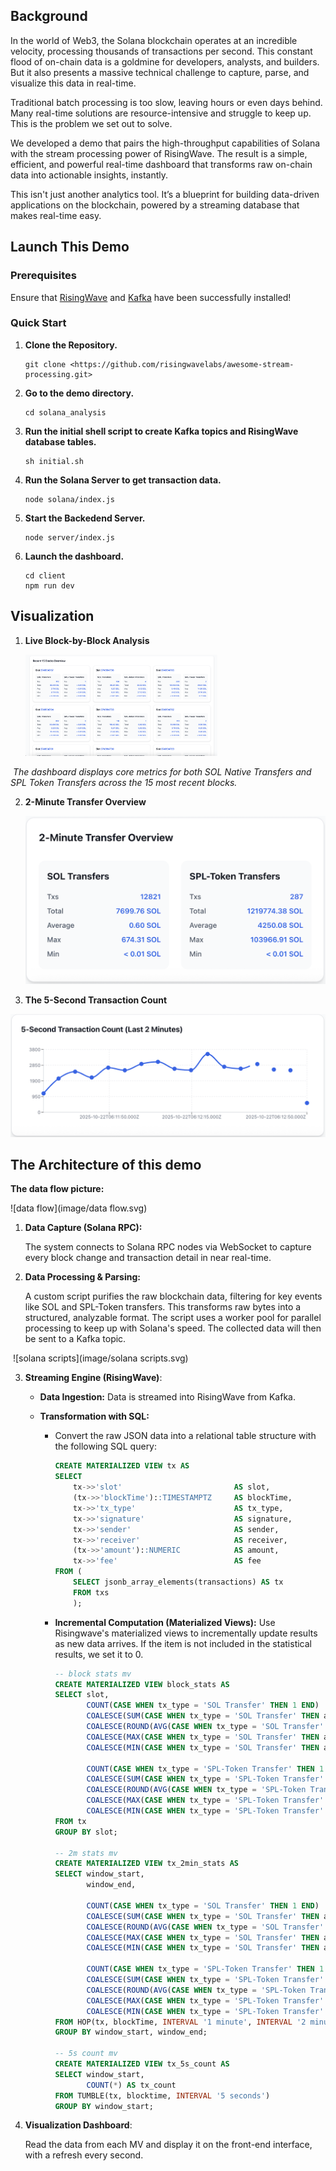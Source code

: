 ## Background

In the world of Web3, the Solana blockchain operates at an incredible velocity, processing thousands of transactions per second. This constant flood of on-chain data is a goldmine for developers, analysts, and builders. But it also presents a massive technical challenge to capture, parse, and visualize this data in real-time.

Traditional batch processing is too slow, leaving hours or even days behind. Many real-time solutions are resource-intensive and struggle to keep up. This is the problem we set out to solve.

We developed a demo that pairs the high-throughput capabilities of Solana with the stream processing power of RisingWave. The result is a simple, efficient, and powerful real-time dashboard that transforms raw on-chain data into actionable insights, instantly.

This isn't just another analytics tool. It’s a blueprint for building data-driven applications on the blockchain, powered by a streaming database that makes real-time easy.



## Launch This Demo

### Prerequisites

Ensure that [RisingWave](https://docs.risingwave.com/get-started/quickstart) and [Kafka](https://kafka.apache.org/) have been successfully installed!

### Quick Start

1. **Clone the Repository.**

   ```shell
   git clone <https://github.com/risingwavelabs/awesome-stream-processing.git>
   ```

2. **Go to the demo directory.**

   ```
   cd solana_analysis
   ```

3. **Run the initial shell script to create Kafka topics and RisingWave database tables.**

   ```
   sh initial.sh
   ```

4. **Run the Solana Server to get transaction data.**

   ```shell
   node solana/index.js
   ```

5. **Start the Backedend Server.**

   ```shell
   node server/index.js
   ```

6. **Launch the dashboard.**

   ```shell
   cd client
   npm run dev
   ```



## Visualization

1. **Live Block-by-Block Analysis**

   <img src="image/block stats.png" alt="block stats" style="zoom:30%;" />

​	*The dashboard displays core metrics for both SOL Native Transfers and SPL Token Transfers across the 15 most recent blocks.*

2. **2-Minute Transfer Overview**

   <img src="image/2m stats.png" alt="2m stats" style="zoom:50%;" />

3. **The 5-Second Transaction Count**

​	<img src="image/5s count.png" alt="5s count" style="zoom:50%;" />



## The Architecture of this demo

**The data flow picture:**

![data flow](image/data flow.svg)

1. **Data Capture (Solana RPC):**

    The system connects to Solana RPC nodes via WebSocket to capture every block change and transaction detail in near real-time.

2. **Data Processing & Parsing:** 

   A custom script purifies the raw blockchain data, filtering for key events like SOL and SPL-Token transfers. This transforms raw bytes into a structured, analyzable format. The script uses a worker pool for parallel processing to keep up with Solana's speed. The collected data will then be sent to a Kafka topic.

​	![solana scripts](image/solana scripts.svg)

3. **Streaming Engine (RisingWave)**:

   - **Data Ingestion:** Data is streamed into RisingWave from Kafka. 

   - **Transformation with SQL:** 

     - Convert the raw JSON data into a relational table structure with the following SQL query:

       ```sql
       CREATE MATERIALIZED VIEW tx AS
       SELECT
           tx->>'slot'                         AS slot,
           (tx->>'blockTime')::TIMESTAMPTZ     AS blockTime,
           tx->>'tx_type'                      AS tx_type,
           tx->>'signature'                    AS signature,
           tx->>'sender'                       AS sender,
           tx->>'receiver'                     AS receiver,
           (tx->>'amount')::NUMERIC            AS amount,
           tx->>'fee'                          AS fee
       FROM (
           SELECT jsonb_array_elements(transactions) AS tx
           FROM txs
           );
       ```

     - **Incremental Computation (Materialized Views):** Use Risingwave's materialized views to incrementally update results as new data arrives. If the item is not included in the statistical results, we set it to 0.

       ```sql
       -- block stats mv
       CREATE MATERIALIZED VIEW block_stats AS
       SELECT slot,
              COUNT(CASE WHEN tx_type = 'SOL Transfer' THEN 1 END)                              AS sol_tx_count,
              COALESCE(SUM(CASE WHEN tx_type = 'SOL Transfer' THEN amount END), 0)              AS sol_total_amount,
              COALESCE(ROUND(AVG(CASE WHEN tx_type = 'SOL Transfer' THEN amount END), 0))       AS sol_avg_amount,
              COALESCE(MAX(CASE WHEN tx_type = 'SOL Transfer' THEN amount END), 0)              AS sol_max_amount,
              COALESCE(MIN(CASE WHEN tx_type = 'SOL Transfer' THEN amount END), 0)              AS sol_min_amount,
       
              COUNT(CASE WHEN tx_type = 'SPL-Token Transfer' THEN 1 END)                        AS spl_tx_count,
              COALESCE(SUM(CASE WHEN tx_type = 'SPL-Token Transfer' THEN amount END), 0)        AS spl_total_amount,
              COALESCE(ROUND(AVG(CASE WHEN tx_type = 'SPL-Token Transfer' THEN amount END), 0)) AS spl_avg_amount,
              COALESCE(MAX(CASE WHEN tx_type = 'SPL-Token Transfer' THEN amount END), 0)        AS spl_max_amount,
              COALESCE(MIN(CASE WHEN tx_type = 'SPL-Token Transfer' THEN amount END), 0)        AS spl_min_amount
       FROM tx
       GROUP BY slot;
       
       -- 2m stats mv
       CREATE MATERIALIZED VIEW tx_2min_stats AS
       SELECT window_start,
              window_end,
       
              COUNT(CASE WHEN tx_type = 'SOL Transfer' THEN 1 END)                              AS sol_tx_count,
              COALESCE(SUM(CASE WHEN tx_type = 'SOL Transfer' THEN amount END), 0)              AS sol_total_amount,
              COALESCE(ROUND(AVG(CASE WHEN tx_type = 'SOL Transfer' THEN amount END), 0))       AS sol_avg_amount,
              COALESCE(MAX(CASE WHEN tx_type = 'SOL Transfer' THEN amount END), 0)              AS sol_max_amount,
              COALESCE(MIN(CASE WHEN tx_type = 'SOL Transfer' THEN amount END), 0)              AS sol_min_amount,
       
              COUNT(CASE WHEN tx_type = 'SPL-Token Transfer' THEN 1 END)                        AS spl_tx_count,
              COALESCE(SUM(CASE WHEN tx_type = 'SPL-Token Transfer' THEN amount END), 0)        AS spl_total_amount,
              COALESCE(ROUND(AVG(CASE WHEN tx_type = 'SPL-Token Transfer' THEN amount END), 0)) AS spl_avg_amount,
              COALESCE(MAX(CASE WHEN tx_type = 'SPL-Token Transfer' THEN amount END), 0)        AS spl_max_amount,
              COALESCE(MIN(CASE WHEN tx_type = 'SPL-Token Transfer' THEN amount END), 0)        AS spl_min_amount
       FROM HOP(tx, blockTime, INTERVAL '1 minute', INTERVAL '2 minutes')
       GROUP BY window_start, window_end;
       
       -- 5s count mv
       CREATE MATERIALIZED VIEW tx_5s_count AS
       SELECT window_start,
              COUNT(*) AS tx_count
       FROM TUMBLE(tx, blocktime, INTERVAL '5 seconds')
       GROUP BY window_start;
       ```

4. **Visualization Dashboard**: 

   Read the data from each MV and display it on the front-end interface, with a refresh every second.